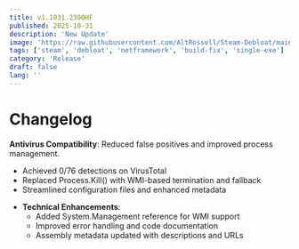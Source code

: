 ```yaml
---
title: v1.1031.2300HF
published: 2025-10-31
description: 'New Update'
image: 'https://raw.githubusercontent.com/AltRossell/Steam-Debloat/main/src/content/posts/assets/v1.1031.2300HF.png'
tags: ['steam', 'debloat', 'netframework', 'build-fix', 'single-exe']
category: 'Release'
draft: false 
lang: ''
---
```


# Changelog

**Antivirus Compatibility**: Reduced false positives and improved process management.
  - Achieved 0/76 detections on VirusTotal
  - Replaced Process.Kill() with WMI-based termination and fallback
  - Streamlined configuration files and enhanced metadata

* **Technical Enhancements**:
  - Added System.Management reference for WMI support
  - Improved error handling and code documentation
  - Assembly metadata updated with descriptions and URLs